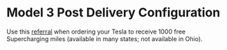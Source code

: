 # Model 3 Post Delivery Configuration
Use this [referral](https://ts.la/josephe14597) when ordering your Tesla to receive 1000 free Supercharging miles (available in many states; not available in Ohio).

